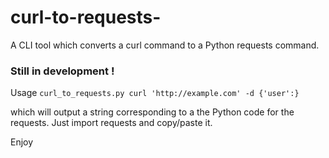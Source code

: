 # curl-to-requests-
A CLI tool which converts a curl command to a Python requests command.

### Still in development !

Usage `curl_to_requests.py curl 'http://example.com' -d {'user':}`

which will output a string corresponding to a the Python code for the requests. Just import requests and copy/paste it.  


Enjoy 

